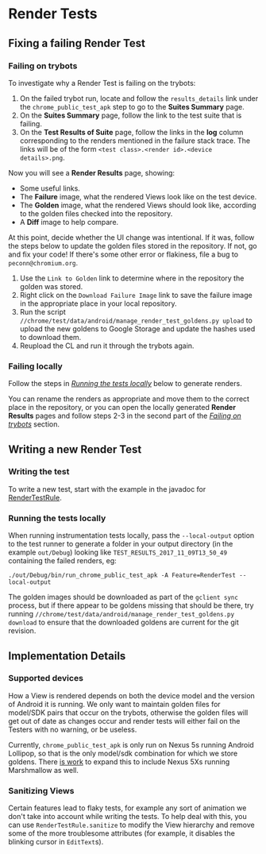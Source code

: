 # Render Tests

## Fixing a failing Render Test

### Failing on trybots

To investigate why a Render Test is failing on the trybots:

1. On the failed trybot run, locate and follow the `results_details` link under
the `chrome_public_test_apk` step to go to the **Suites Summary** page.
2. On the **Suites Summary** page, follow the link to the test suite that is
failing.
3. On the **Test Results of Suite** page, follow the links in the **log** column
corresponding to the renders mentioned in the failure stack trace. The links
will be of the form `<test class>.<render id>.<device details>.png`.

Now you will see a **Render Results** page, showing:

* Some useful links.
* The **Failure** image, what the rendered Views look like on the test device.
* The **Golden** image, what the rendered Views should look like, according to
the golden files checked into the repository.
* A **Diff** image to help compare.

At this point, decide whether the UI change was intentional. If it was, follow
the steps below to update the golden files stored in the repository. If not, go
and fix your code! If there's some other error or flakiness, file a bug to
`peconn@chromium.org`.

1. Use the `Link to Golden` link to determine where in the repository the golden
was stored.
2. Right click on the `Download Failure Image` link to save the failure image in
the appropriate place in your local repository.
3. Run the script
`//chrome/test/data/android/manage_render_test_goldens.py upload` to upload the
new goldens to Google Storage and update the hashes used to download them.
4. Reupload the CL and run it through the trybots again.

### Failing locally

Follow the steps in [*Running the tests locally*](#running-the-tests-locally)
below to generate renders.

You can rename the renders as appropriate and move them to the correct place in
the repository, or you can open the locally generated **Render Results** pages
and follow steps 2-3 in the second part of the
[*Failing on trybots*](#failing-on-trybots) section.


## Writing a new Render Test

### Writing the test

To write a new test, start with the example in the javadoc for
[RenderTestRule](https://cs.chromium.org/chromium/src/chrome/test/android/javatests/src/org/chromium/chrome/test/util/RenderTestRule.java).

### Running the tests locally

When running instrumentation tests locally, pass the `--local-output` option to
the test runner to generate a folder in your output directory (in the example
`out/Debug`) looking like `TEST_RESULTS_2017_11_09T13_50_49` containing the
failed renders, eg:

```
./out/Debug/bin/run_chrome_public_test_apk -A Feature=RenderTest --local-output
```

The golden images should be downloaded as part of the `gclient sync` process,
but if there appear to be goldens missing that should be there, try running
`//chrome/test/data/android/manage_render_test_goldens.py download` to ensure
that the downloaded goldens are current for the git revision.


## Implementation Details

### Supported devices

How a View is rendered depends on both the device model and the version of
Android it is running. We only want to maintain golden files for model/SDK pairs
that occur on the trybots, otherwise the golden files will get out of date as
changes occur and render tests will either fail on the Testers with no warning,
or be useless.

Currently, `chrome_public_test_apk` is only run on Nexus 5s running Android
Lollipop, so that is the only model/sdk combination for which we store goldens.
There [is work](https://crbug.com/731759) to expand this to include Nexus 5Xs
running Marshmallow as well.

### Sanitizing Views

Certain features lead to flaky tests, for example any sort of animation we don't
take into account while writing the tests. To help deal with this, you can use
`RenderTestRule.sanitize` to modify the View hierarchy and remove some of the
more troublesome attributes (for example, it disables the blinking cursor in
`EditText`s).

